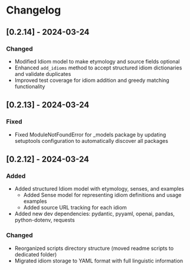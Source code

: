 # Changelog

## [0.2.14] - 2024-03-24

### Changed
- Modified Idiom model to make etymology and source fields optional
- Enhanced `add_idioms` method to accept structured idiom dictionaries and validate duplicates
- Improved test coverage for idiom addition and greedy matching functionality

## [0.2.13] - 2024-03-24

### Fixed
- Fixed ModuleNotFoundError for _models package by updating setuptools configuration to automatically discover all packages

## [0.2.12] - 2024-03-24

### Added
- Added structured Idiom model with etymology, senses, and examples
    - Added Sense model for representing idiom definitions and usage examples
    - Added source URL tracking for each idiom
- Added new dev dependencies: pydantic, pyyaml, openai, pandas, python-dotenv, requests

### Changed
- Reorganized scripts directory structure (moved readme scripts to dedicated folder)
- Migrated idiom storage to YAML format with full linguistic information
